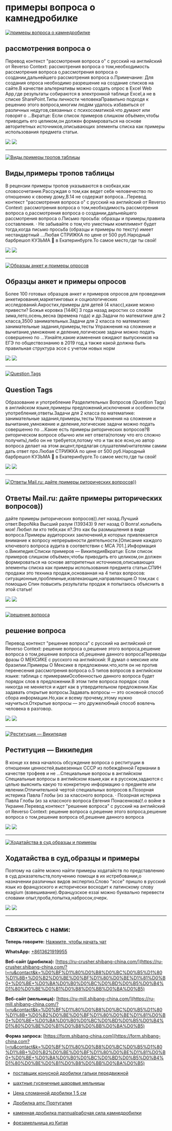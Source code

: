 # примеры вопроса о камнедробилке

<a href="https://swt.shibang-china.com/?l=ru&img&k=%D0%BF%D1%80%D0%B8%D0%BC%D0%B5%D1%80%D1%8B+%D0%B2%D0%BE%D0%BF%D1%80%D0%BE%D1%81%D0%B0+%D0%BE+%D0%BA%D0%B0%D0%BC%D0%BD%D0%B5%D0%B4%D1%80%D0%BE%D0%B1%D0%B8%D0%BB%D0%BA%D0%B5" target="_blank">![примеры вопроса о камнедробилке](http://static.shibang-china.com/all-800x300/817.jpg)</a>

## рассмотрения вопроса о
Перевод контекст &quot;рассмотрения вопроса о&quot; c русский на английский от Reverso Context: рассмотрения вопроса о том,необходимость рассмотрения вопроса о,рассмотрения вопроса о создании,дальнейшего рассмотрения вопроса о.Примечание: Для создания опроса необходимо разрешение на создание списков на сайте.В качестве альтернативы можно создать опрос в Excel Web App,где результаты собираются в электронной таблице Excel,а не в списке SharePoint.Типы личности человекаПравильно подходя к решению этого вопроса,многим людям удалось избавиться от различных недугов,связанных с психосоматикой.что думают или говорят о …Вкратце: Если список примеров слишком объёмен,чтобы приводить его целиком,он должен формироваться на основе авторитетных источников,описывающих элементы списка как примеры использования предмета статьи.


<a href="https://whatsapp.shibangsoft.com/WhatsApp.php" target="_blank" title="WhatsApp">![](http://static.shibang-china.com/icon/whatsapp.png)</a> <a href="https://swt.shibang-china.com/?l=ru&icon&k=%D0%BF%D1%80%D0%B8%D0%BC%D0%B5%D1%80%D1%8B+%D0%B2%D0%BE%D0%BF%D1%80%D0%BE%D1%81%D0%B0+%D0%BE+%D0%BA%D0%B0%D0%BC%D0%BD%D0%B5%D0%B4%D1%80%D0%BE%D0%B1%D0%B8%D0%BB%D0%BA%D0%B5" target="_blank">![](http://static.shibang-china.com/icon/chat-ru.png)</a>

---

<a href="https://swt.shibang-china.com/?l=ru&img&k=%D0%BF%D1%80%D0%B8%D0%BC%D0%B5%D1%80%D1%8B+%D0%B2%D0%BE%D0%BF%D1%80%D0%BE%D1%81%D0%B0+%D0%BE+%D0%BA%D0%B0%D0%BC%D0%BD%D0%B5%D0%B4%D1%80%D0%BE%D0%B1%D0%B8%D0%BB%D0%BA%D0%B5" target="_blank">![Виды,примеры тропов таблицы](http://static.shibang-china.com/all-800x300/1221.jpg)</a>

## Виды,примеры тропов таблицы
В рецензии примеры тропов указываются в скобках,как словосочетание.Рассуждая о том,как ведет себя человечество по отношению к своему дому,В.14 не содержат вопроса…Перевод контекст &quot;рассмотрения вопроса о&quot; c русский на английский от Reverso Context: рассмотрения вопроса о том,необходимость рассмотрения вопроса о,рассмотрения вопроса о создании,дальнейшего рассмотрения вопроса о.Письмо просьба: образцы и примеры,правила составления.&nbsp;&#0183;&#32;Не забывайте о том,что уместным комплимент будет тогда,когда письмо просьба (образцы и примеры по тексту) имеет нестандартный …Любая СТРИЖКА по цене от 500 руб.Народный барбрешоп КУЗЬМА 💈 в Екатеринбурге.То самое место,где ты свой!


<a href="https://whatsapp.shibangsoft.com/WhatsApp.php" target="_blank" title="WhatsApp">![](http://static.shibang-china.com/icon/whatsapp.png)</a> <a href="https://swt.shibang-china.com/?l=ru&icon&k=%D0%BF%D1%80%D0%B8%D0%BC%D0%B5%D1%80%D1%8B+%D0%B2%D0%BE%D0%BF%D1%80%D0%BE%D1%81%D0%B0+%D0%BE+%D0%BA%D0%B0%D0%BC%D0%BD%D0%B5%D0%B4%D1%80%D0%BE%D0%B1%D0%B8%D0%BB%D0%BA%D0%B5" target="_blank">![](http://static.shibang-china.com/icon/chat-ru.png)</a>

---

<a href="https://swt.shibang-china.com/?l=ru&img&k=%D0%BF%D1%80%D0%B8%D0%BC%D0%B5%D1%80%D1%8B+%D0%B2%D0%BE%D0%BF%D1%80%D0%BE%D1%81%D0%B0+%D0%BE+%D0%BA%D0%B0%D0%BC%D0%BD%D0%B5%D0%B4%D1%80%D0%BE%D0%B1%D0%B8%D0%BB%D0%BA%D0%B5" target="_blank">![Образцы анкет и примеры опросов](http://static.shibang-china.com/all-800x300/673.jpg)</a>

## Образцы анкет и примеры опросов
Более 100 готовых образцов анкет и примеров опросов для проведения анкетирования,маркетинговых и социологических исследований.Акростих,примеры для детей (4 класс),какие можно привести? Божья коровка [144K] 3 года назад акростих со словом зима,лето,осень,весна (времена года) и др.Задачи по математике для 2 класса,3500 занимательных.Задачи для 2 класса по математике: занимательные задания,примеры,тесты Упражнения на сложение и вычитание,умножение и деление,логические задачи можно подать совершенно по …Узнайте,какие изменения ожидают выпускников на ЕГЭ по обществознанию в 2019 год,а также какой должна быть правильная структура эссе с учетом новых норм


<a href="https://whatsapp.shibangsoft.com/WhatsApp.php" target="_blank" title="WhatsApp">![](http://static.shibang-china.com/icon/whatsapp.png)</a> <a href="https://swt.shibang-china.com/?l=ru&icon&k=%D0%BF%D1%80%D0%B8%D0%BC%D0%B5%D1%80%D1%8B+%D0%B2%D0%BE%D0%BF%D1%80%D0%BE%D1%81%D0%B0+%D0%BE+%D0%BA%D0%B0%D0%BC%D0%BD%D0%B5%D0%B4%D1%80%D0%BE%D0%B1%D0%B8%D0%BB%D0%BA%D0%B5" target="_blank">![](http://static.shibang-china.com/icon/chat-ru.png)</a>

---

<a href="https://swt.shibang-china.com/?l=ru&img&k=%D0%BF%D1%80%D0%B8%D0%BC%D0%B5%D1%80%D1%8B+%D0%B2%D0%BE%D0%BF%D1%80%D0%BE%D1%81%D0%B0+%D0%BE+%D0%BA%D0%B0%D0%BC%D0%BD%D0%B5%D0%B4%D1%80%D0%BE%D0%B1%D0%B8%D0%BB%D0%BA%D0%B5" target="_blank">![Question Tags](http://static.shibang-china.com/all-800x300/627.jpg)</a>

## Question Tags
Образование и употребление Разделительных Вопросов (Question Tags) в английском языке,примеры предложений,исключения и особенности употребления,ответы.Задачи для 2 класса по математике: занимательные задания,примеры,тесты Упражнения на сложение и вычитание,умножение и деление,логические задачи можно подать совершенно по …Какие есть примеры риторических вопросов?В риторическом вопросе обычно или нет ответа(потому что его сложно получить),либо он не требуется,потому что и так все ясно,но автор вопроса делает на этом акцент,предлагая слушателям\читателям самим дать ответ про.Любая СТРИЖКА по цене от 500 руб.Народный барбрешоп КУЗЬМА 💈 в Екатеринбурге.То самое место,где ты свой!


<a href="https://whatsapp.shibangsoft.com/WhatsApp.php" target="_blank" title="WhatsApp">![](http://static.shibang-china.com/icon/whatsapp.png)</a> <a href="https://swt.shibang-china.com/?l=ru&icon&k=%D0%BF%D1%80%D0%B8%D0%BC%D0%B5%D1%80%D1%8B+%D0%B2%D0%BE%D0%BF%D1%80%D0%BE%D1%81%D0%B0+%D0%BE+%D0%BA%D0%B0%D0%BC%D0%BD%D0%B5%D0%B4%D1%80%D0%BE%D0%B1%D0%B8%D0%BB%D0%BA%D0%B5" target="_blank">![](http://static.shibang-china.com/icon/chat-ru.png)</a>

---

<a href="https://swt.shibang-china.com/?l=ru&img&k=%D0%BF%D1%80%D0%B8%D0%BC%D0%B5%D1%80%D1%8B+%D0%B2%D0%BE%D0%BF%D1%80%D0%BE%D1%81%D0%B0+%D0%BE+%D0%BA%D0%B0%D0%BC%D0%BD%D0%B5%D0%B4%D1%80%D0%BE%D0%B1%D0%B8%D0%BB%D0%BA%D0%B5" target="_blank">![Ответы Mail.ru: дайте примеры риторических вопросов))](http://static.shibang-china.com/all-800x300/502.jpg)</a>

## Ответы Mail.ru: дайте примеры риторических вопросов))
дайте примеры риторических вопросов)).лет назад.Лучший ответ.ВероNika Высший разум (139343) 9 лет назад О Волга!.колыбель моя! Любил ли кто тебя,как я?.Это как бы размышления в виде вопроса.Примеры аудиторских заключений,в которых привлекается внимание к вопросу непрерывности деятельности.[Описание каждого ключевого вопроса аудита в соответствии с МСА 701.].Информация о.Википедия:Списки примеров — ВикипедияВкратце: Если список примеров слишком объёмен,чтобы приводить его целиком,он должен формироваться на основе авторитетных источников,описывающих элементы списка как примеры использования предмета статьи.СПИН продажи это техника продаж,основанная на 4 типах вопросов: ситуационные,проблемные,извлекающие,направляющие.О том,как с помощью Спин повысить результаты продаж я попытаюсь объяснить в этой статье!


<a href="https://whatsapp.shibangsoft.com/WhatsApp.php" target="_blank" title="WhatsApp">![](http://static.shibang-china.com/icon/whatsapp.png)</a> <a href="https://swt.shibang-china.com/?l=ru&icon&k=%D0%BF%D1%80%D0%B8%D0%BC%D0%B5%D1%80%D1%8B+%D0%B2%D0%BE%D0%BF%D1%80%D0%BE%D1%81%D0%B0+%D0%BE+%D0%BA%D0%B0%D0%BC%D0%BD%D0%B5%D0%B4%D1%80%D0%BE%D0%B1%D0%B8%D0%BB%D0%BA%D0%B5" target="_blank">![](http://static.shibang-china.com/icon/chat-ru.png)</a>

---

<a href="https://swt.shibang-china.com/?l=ru&img&k=%D0%BF%D1%80%D0%B8%D0%BC%D0%B5%D1%80%D1%8B+%D0%B2%D0%BE%D0%BF%D1%80%D0%BE%D1%81%D0%B0+%D0%BE+%D0%BA%D0%B0%D0%BC%D0%BD%D0%B5%D0%B4%D1%80%D0%BE%D0%B1%D0%B8%D0%BB%D0%BA%D0%B5" target="_blank">![решение вопроса](http://static.shibang-china.com/all-800x300/372.jpg)</a>

## решение вопроса
Перевод контекст &quot;решение вопроса&quot; c русский на английский от Reverso Context: решение вопроса о,решение этого вопроса,решение вопроса о том,решение вопроса об,решение данного вопросаПереводы фразы О МЕКСИКЕ с русского на английский: Я думал о мексике или бразилии.Примеры О Мексике в предложении.что,хотя он не против перенесения рассмотрения вопроса о.5 типов вопросов в английском языке: таблица с примерамиОсобенностью данного вопроса будет порядок слов в предложении.В этом типе вопроса порядок слов никогда не меняется и идет как в утвердительном предложении.Как задавать открытые вопросы.Задавать вопросы — это основной способ сбора информации.Но,как и всему прочему,этому нужно научиться.Открытые вопросы — это дружелюбный способ вовлечь человека в разговор.


<a href="https://whatsapp.shibangsoft.com/WhatsApp.php" target="_blank" title="WhatsApp">![](http://static.shibang-china.com/icon/whatsapp.png)</a> <a href="https://swt.shibang-china.com/?l=ru&icon&k=%D0%BF%D1%80%D0%B8%D0%BC%D0%B5%D1%80%D1%8B+%D0%B2%D0%BE%D0%BF%D1%80%D0%BE%D1%81%D0%B0+%D0%BE+%D0%BA%D0%B0%D0%BC%D0%BD%D0%B5%D0%B4%D1%80%D0%BE%D0%B1%D0%B8%D0%BB%D0%BA%D0%B5" target="_blank">![](http://static.shibang-china.com/icon/chat-ru.png)</a>

---

<a href="https://swt.shibang-china.com/?l=ru&img&k=%D0%BF%D1%80%D0%B8%D0%BC%D0%B5%D1%80%D1%8B+%D0%B2%D0%BE%D0%BF%D1%80%D0%BE%D1%81%D0%B0+%D0%BE+%D0%BA%D0%B0%D0%BC%D0%BD%D0%B5%D0%B4%D1%80%D0%BE%D0%B1%D0%B8%D0%BB%D0%BA%D0%B5" target="_blank">![Реституция — Википедия](http://static.shibang-china.com/all-800x300/360.jpg)</a>

## Реституция — Википедия
В конце xx века началось обсуждение вопроса о реституции в отношении ценностей,вывезенных СССР из побеждённой Германии в качестве трофеев и не …Специальные вопросы в английском Специальные вопросы в английском языке,как и в русском,задаются с целью выяснить какую то конкретную информацию о предмете или явлении.Отличительной чертой специальных вопросов в.Позорная истерика Павла Глобы (из за классного вопроса.&nbsp;&#0183;&#32;Позорная истерика Павла Глобы (из за классного вопроса Евгения Понасенкова)!.о войне в Украине.Перевод контекст &quot;решение вопроса&quot; c русский на английский от Reverso Context: решение вопроса о,решение этого вопроса,решение вопроса о том,решение вопроса об,решение данного вопроса


<a href="https://whatsapp.shibangsoft.com/WhatsApp.php" target="_blank" title="WhatsApp">![](http://static.shibang-china.com/icon/whatsapp.png)</a> <a href="https://swt.shibang-china.com/?l=ru&icon&k=%D0%BF%D1%80%D0%B8%D0%BC%D0%B5%D1%80%D1%8B+%D0%B2%D0%BE%D0%BF%D1%80%D0%BE%D1%81%D0%B0+%D0%BE+%D0%BA%D0%B0%D0%BC%D0%BD%D0%B5%D0%B4%D1%80%D0%BE%D0%B1%D0%B8%D0%BB%D0%BA%D0%B5" target="_blank">![](http://static.shibang-china.com/icon/chat-ru.png)</a>

---

<a href="https://swt.shibang-china.com/?l=ru&img&k=%D0%BF%D1%80%D0%B8%D0%BC%D0%B5%D1%80%D1%8B+%D0%B2%D0%BE%D0%BF%D1%80%D0%BE%D1%81%D0%B0+%D0%BE+%D0%BA%D0%B0%D0%BC%D0%BD%D0%B5%D0%B4%D1%80%D0%BE%D0%B1%D0%B8%D0%BB%D0%BA%D0%B5" target="_blank">![Ходатайства в суд,образцы и примеры](http://static.shibang-china.com/all-800x300/610.jpg)</a>

## Ходатайства в суд,образцы и примеры
Поэтому на сайте можно найти примеры ходатайств по представлению в суд доказательств,получению помощи в их истребовании,о назначении различных видов экспертиз.Слово &quot;эссе&quot; пришло в русский язык из французского и исторически восходит к латинскому слову exagium (взвешивание).Французское еззаi можно буквально перевести словами опыт,проба,попытка,набросок,очерк.

<a href="https://whatsapp.shibangsoft.com/WhatsApp.php" target="_blank" title="WhatsApp">![](http://static.shibang-china.com/icon/whatsapp.png)</a> <a href="https://swt.shibang-china.com/?l=ru&icon&k=%D0%BF%D1%80%D0%B8%D0%BC%D0%B5%D1%80%D1%8B+%D0%B2%D0%BE%D0%BF%D1%80%D0%BE%D1%81%D0%B0+%D0%BE+%D0%BA%D0%B0%D0%BC%D0%BD%D0%B5%D0%B4%D1%80%D0%BE%D0%B1%D0%B8%D0%BB%D0%BA%D0%B5" target="_blank">![](http://static.shibang-china.com/icon/chat-ru.png)</a>

---
## Свяжитесь с нами:

**Теперь говорите:** [Нажмите, чтобы начать чат](https://swt.shibang-china.com?l=ru&contact&k=%D0%BF%D1%80%D0%B8%D0%BC%D0%B5%D1%80%D1%8B+%D0%B2%D0%BE%D0%BF%D1%80%D0%BE%D1%81%D0%B0+%D0%BE+%D0%BA%D0%B0%D0%BC%D0%BD%D0%B5%D0%B4%D1%80%D0%BE%D0%B1%D0%B8%D0%BB%D0%BA%D0%B5)

**WhatsApp:**  [+8613621919955](https://whatsapp.shibangsoft.com/WhatsApp.php)

**Веб-сайт (дробилка):** [https://ru-crusher.shibang-china.com/](https://ru-crusher.shibang-china.com/?l=ru&contact&k=%D0%BF%D1%80%D0%B8%D0%BC%D0%B5%D1%80%D1%8B+%D0%B2%D0%BE%D0%BF%D1%80%D0%BE%D1%81%D0%B0+%D0%BE+%D0%BA%D0%B0%D0%BC%D0%BD%D0%B5%D0%B4%D1%80%D0%BE%D0%B1%D0%B8%D0%BB%D0%BA%D0%B5)

**Веб-сайт (мельница):** [https://ru-mill.shibang-china.com/](https://ru-mill.shibang-china.com/?l=ru&contact&k=%D0%BF%D1%80%D0%B8%D0%BC%D0%B5%D1%80%D1%8B+%D0%B2%D0%BE%D0%BF%D1%80%D0%BE%D1%81%D0%B0+%D0%BE+%D0%BA%D0%B0%D0%BC%D0%BD%D0%B5%D0%B4%D1%80%D0%BE%D0%B1%D0%B8%D0%BB%D0%BA%D0%B5)

**Форма запроса:** [https://form.shibang-china.com](https://form.shibang-china.com?l=ru&contact&k=%D0%BF%D1%80%D0%B8%D0%BC%D0%B5%D1%80%D1%8B+%D0%B2%D0%BE%D0%BF%D1%80%D0%BE%D1%81%D0%B0+%D0%BE+%D0%BA%D0%B0%D0%BC%D0%BD%D0%B5%D0%B4%D1%80%D0%BE%D0%B1%D0%B8%D0%BB%D0%BA%D0%B5)

* [поставщик конусной дробилки гальки передвижной](../131/%D0%BF%D0%BE%D1%81%D1%82%D0%B0%D0%B2%D1%89%D0%B8%D0%BA%20%D0%BA%D0%BE%D0%BD%D1%83%D1%81%D0%BD%D0%BE%D0%B9%20%D0%B4%D1%80%D0%BE%D0%B1%D0%B8%D0%BB%D0%BA%D0%B8%20%D0%B3%D0%B0%D0%BB%D1%8C%D0%BA%D0%B8%20%D0%BF%D0%B5%D1%80%D0%B5%D0%B4%D0%B2%D0%B8%D0%B6%D0%BD%D0%BE%D0%B9.md)

* [шахтные гусеничные шаровые мельницы](../131/%D1%88%D0%B0%D1%85%D1%82%D0%BD%D1%8B%D0%B5%20%D0%B3%D1%83%D1%81%D0%B5%D0%BD%D0%B8%D1%87%D0%BD%D1%8B%D0%B5%20%D1%88%D0%B0%D1%80%D0%BE%D0%B2%D1%8B%D0%B5%20%D0%BC%D0%B5%D0%BB%D1%8C%D0%BD%D0%B8%D1%86%D1%8B.md)

* [Цена сломанной дробилки 1 5 см](../133/%D0%A6%D0%B5%D0%BD%D0%B0%20%D1%81%D0%BB%D0%BE%D0%BC%D0%B0%D0%BD%D0%BD%D0%BE%D0%B9%20%D0%B4%D1%80%D0%BE%D0%B1%D0%B8%D0%BB%D0%BA%D0%B8%201%205%20%D1%81%D0%BC.md)

* [Дробилка amc Португалия](../134/%D0%94%D1%80%D0%BE%D0%B1%D0%B8%D0%BB%D0%BA%D0%B0%20amc%20%D0%9F%D0%BE%D1%80%D1%82%D1%83%D0%B3%D0%B0%D0%BB%D0%B8%D1%8F.md)

* [каменная дробилка mannualрабочая сила камнедробилки](../135/%D0%BA%D0%B0%D0%BC%D0%B5%D0%BD%D0%BD%D0%B0%D1%8F%20%D0%B4%D1%80%D0%BE%D0%B1%D0%B8%D0%BB%D0%BA%D0%B0%20mannual%D1%80%D0%B0%D0%B1%D0%BE%D1%87%D0%B0%D1%8F%20%D1%81%D0%B8%D0%BB%D0%B0%20%D0%BA%D0%B0%D0%BC%D0%BD%D0%B5%D0%B4%D1%80%D0%BE%D0%B1%D0%B8%D0%BB%D0%BA%D0%B8.md)

* [фрезамельница из Китая](../132/%D1%84%D1%80%D0%B5%D0%B7%D0%B0%D0%BC%D0%B5%D0%BB%D1%8C%D0%BD%D0%B8%D1%86%D0%B0%20%D0%B8%D0%B7%20%D0%9A%D0%B8%D1%82%D0%B0%D1%8F.md)